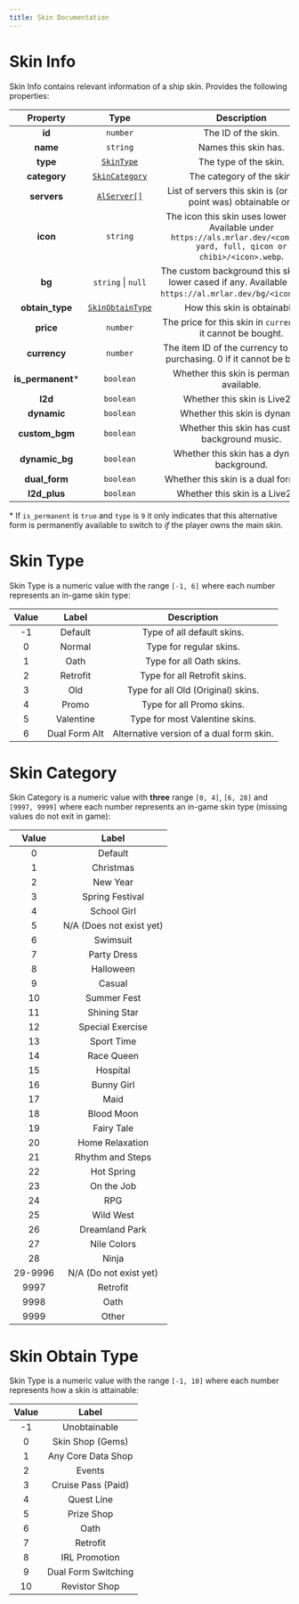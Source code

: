 ```yaml
---
title: Skin Documentation
---
```


# Skin Info

Skin Info contains relevant information of a ship skin. Provides the following properties:

|      Property      |                  Type                  |                                                           Description                                                           |
| :----------------: | :------------------------------------: | :-----------------------------------------------------------------------------------------------------------------------------: |
|       **id**       |                `number`                |                                                       The ID of the skin.                                                       |
|      **name**      |                `string`                |                                                      Names this skin has.                                                       |
|      **type**      |        [`SkinType`](#skin-type)        |                                                      The type of the skin.                                                      |
|    **category**    |    [`SkinCategory`](#skin-category)    |                                                    The category of the skin.                                                    |
|    **servers**     | [`AlServer[]`](../common.md#al-server) |                                List of servers this skin is (or at any point was) obtainable on.                                |
|      **icon**      |                `string`                | The icon this skin uses lower cased. Available under `https://als.mrlar.dev/<compact, yard, full, qicon or chibi>/<icon>.webp`. |
|       **bg**       |           `string` \| `null`           |       The custom background this skin uses lower cased if any.    Available under `https://al.mrlar.dev/bg/<icon>.webp`.        |
|  **obtain_type**   | [`SkinObtainType`](#skin-obtain-type)  |                                                  How this skin is obtainable.                                                   |
|     **price**      |                `number`                |                                The price for this skin in `currency`. 0 if it cannot be bought.                                 |
|    **currency**    |                `number`                |                          The item ID of the currency to use for purchasing. 0 if it cannot be bought.                           |
| **is_permanent**\* |               `boolean`                |                                           Whether this skin is permanently available.                                           |
|      **l2d**       |               `boolean`                |                                                  Whether this skin is Live2D.                                                   |
|    **dynamic**     |               `boolean`                |                                                  Whether this skin is dynamic.                                                  |
|   **custom_bgm**   |               `boolean`                |                                         Whether this skin has custom background music.                                          |
|   **dynamic_bg**   |               `boolean`                |                                           Whether this skin has a dynamic background.                                           |
|   **dual_form**    |               `boolean`                |                                             Whether this skin is a dual form skin.                                              |
|    **l2d_plus**    |               `boolean`                |                                                 Whether this skin is a Live2D+.                                                 |

\* If `is_permanent` is `true` and `type` is `9` it only indicates that this alternative form is permanently available to switch to *if* the player owns the main skin.

# Skin Type

Skin Type is a numeric value with the range `[-1, 6]` where each number represents an in-game skin
type:

| Value |     Label     |               Description                |
| :---: | :-----------: | :--------------------------------------: |
|  -1   |    Default    |        Type of all default skins.        |
|   0   |    Normal     |         Type for regular skins.          |
|   1   |     Oath      |         Type for all Oath skins.         |
|   2   |   Retrofit    |       Type for all Retrofit skins.       |
|   3   |      Old      |    Type for all Old (Original) skins.    |
|   4   |     Promo     |        Type for all Promo skins.         |
|   5   |   Valentine   |      Type for most Valentine skins.      |
|   6   | Dual Form Alt | Alternative version of a dual form skin. |

# Skin Category

Skin Category is a numeric value with **three** range `[0, 4]`, `[6, 28]` and `[9997, 9999]` where 
each number represents an in-game skin type (missing values do not exit in game):

|  Value  |          Label           |
| :-----: | :----------------------: |
|    0    |         Default          |
|    1    |        Christmas         |
|    2    |         New Year         |
|    3    |     Spring Festival      |
|    4    |       School Girl        |
|    5    | N/A (Does not exist yet) |
|    6    |         Swimsuit         |
|    7    |       Party Dress        |
|    8    |        Halloween         |
|    9    |          Casual          |
|   10    |       Summer Fest        |
|   11    |       Shining Star       |
|   12    |     Special Exercise     |
|   13    |        Sport Time        |
|   14    |        Race Queen        |
|   15    |         Hospital         |
|   16    |        Bunny Girl        |
|   17    |           Maid           |
|   18    |        Blood Moon        |
|   19    |        Fairy Tale        |
|   20    |     Home Relaxation      |
|   21    |     Rhythm and Steps     |
|   22    |        Hot Spring        |
|   23    |        On the Job        |
|   24    |           RPG            |
|   25    |        Wild West         |
|   26    |      Dreamland Park      |
|   27    |       Nile Colors        |
|   28    |          Ninja           |
| 29-9996 |  N/A (Do not exist yet)  |
|  9997   |         Retrofit         |
|  9998   |           Oath           |
|  9999   |          Other           |

# Skin Obtain Type

Skin Type is a numeric value with the range `[-1, 10]` where each number represents how a skin
is attainable:

| Value |        Label        |
| :---: | :-----------------: |
|  -1   |    Unobtainable     |
|   0   |  Skin Shop (Gems)   |
|   1   | Any Core Data Shop  |
|   2   |       Events        |
|   3   | Cruise Pass (Paid)  |
|   4   |     Quest Line      |
|   5   |     Prize Shop      |
|   6   |        Oath         |
|   7   |      Retrofit       |
|   8   |    IRL Promotion    |
|   9   | Dual Form Switching |
|  10   |    Revistor Shop    |